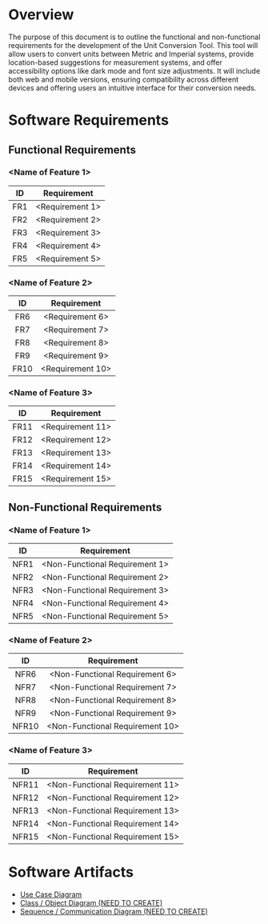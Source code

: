 # Overview

The purpose of this document is to outline the functional and non-functional requirements for the development of the Unit Conversion Tool. This tool will allow users to convert units between Metric and Imperial systems, provide location-based suggestions for measurement systems, and offer accessibility options like dark mode and font size adjustments. It will include both web and mobile versions, ensuring compatibility across different devices and offering users an intuitive interface for their conversion needs.

# Software Requirements

<Describe the structure of this section>

## Functional Requirements

### <Name of Feature 1>

| ID | Requirement |
| :-------------: | :----------: |
| FR1 | <Requirement 1> |
| FR2 | <Requirement 2> |
| FR3 | <Requirement 3> |
| FR4 | <Requirement 4> |
| FR5 | <Requirement 5> |

### <Name of Feature 2>

| ID | Requirement |
| :-------------: | :----------: |
| FR6 | <Requirement 6> |
| FR7 | <Requirement 7> |
| FR8 | <Requirement 8> |
| FR9 | <Requirement 9> |
| FR10 | <Requirement 10> |

### <Name of Feature 3>

| ID | Requirement |
| :-------------: | :----------: |
| FR11 | <Requirement 11> |
| FR12 | <Requirement 12> |
| FR13 | <Requirement 13> |
| FR14 | <Requirement 14> |
| FR15 | <Requirement 15> |

## Non-Functional Requirements

### <Name of Feature 1>

| ID | Requirement |
| :-------------: | :----------: |
| NFR1 | <Non-Functional Requirement 1> |
| NFR2 | <Non-Functional Requirement 2> |
| NFR3 | <Non-Functional Requirement 3> |
| NFR4 | <Non-Functional Requirement 4> |
| NFR5 | <Non-Functional Requirement 5> |

### <Name of Feature 2>

| ID | Requirement |
| :-------------: | :----------: |
| NFR6 | <Non-Functional Requirement 6> |
| NFR7 | <Non-Functional Requirement 7> |
| NFR8 | <Non-Functional Requirement 8> |
| NFR9 | <Non-Functional Requirement 9> |
| NFR10 | <Non-Functional Requirement 10> |

### <Name of Feature 3>

| ID | Requirement |
| :-------------: | :----------: |
| NFR11 | <Non-Functional Requirement 11> |
| NFR12 | <Non-Functional Requirement 12> |
| NFR13 | <Non-Functional Requirement 13> |
| NFR14 | <Non-Functional Requirement 14> |
| NFR15 | <Non-Functional Requirement 15> |

# Software Artifacts

<Describe the purpose of this section>

* [Use Case Diagram](../artifacts/use_case_diagram/use_case_diagram.png)
* [Class / Object Diagram (NEED TO CREATE)](to_some_file.pdf)
* [Sequence / Communication Diagram (NEED TO CREATE)](to_some_file.pdf)

